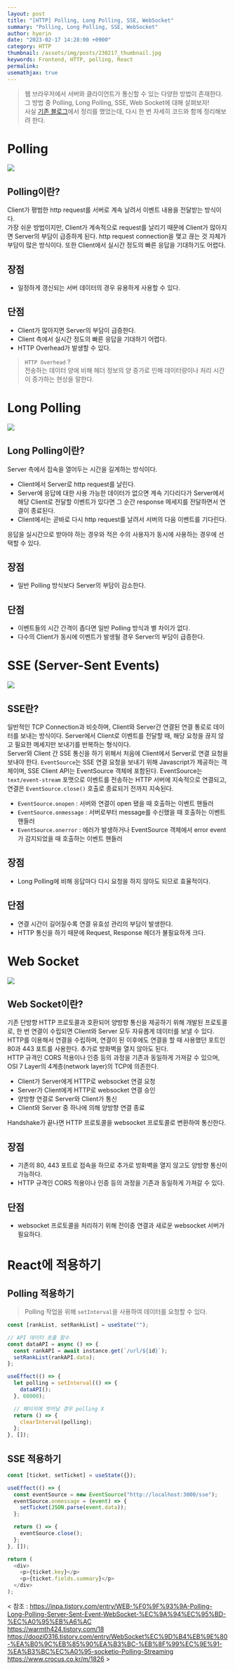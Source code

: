 ```yaml
---
layout: post
title: "[HTTP] Polling, Long Polling, SSE, WebSocket"
summary: "Polling, Long Polling, SSE, WebSocket"
author: hyerin
date: "2023-02-17 14:28:00 +0900"
category: HTTP
thumbnail: /assets/img/posts/230217_thumbnail.jpg
keywords: Frontend, HTTP, polling, React
permalink:
usemathjax: true
---
```


> 웹 브라우저에서 서버와 클라이언트가 통신할 수 있는 다양한 방법이 존재한다. 그 방법 중 Polling, Long Polling, SSE, Web Socket에 대해 살펴보자! <br />
> 사실 [기존 블로그]("https://velog.io/@hyerin0930/%EB%8D%B0%EC%9D%B4%ED%84%B0-%ED%86%B5%EC%8B%A0-%EB%B0%A9%EC%8B%9D")에서 정리를 했었는데, 다시 한 번 자세히 코드와 함께 정리해보려 한다.

# Polling

<img src="https://img1.daumcdn.net/thumb/R1280x0/?scode=mtistory2&fname=https%3A%2F%2Fblog.kakaocdn.net%2Fdn%2FdD5Sry%2FbtrG6Xhv3kQ%2FunJPhTb24eySmpab9OviCk%2Fimg.png" />

## Polling이란?

Client가 평범한 http request를 서버로 계속 날려서 이벤트 내용을 전달받는 방식이다.<br />
가장 쉬운 방법이지만, Client가 계속적으로 request를 날리기 때문에 Client가 많아지면 Server의 부담이 급증하게 된다. http request connection을 맺고 끊는 것 자체가 부담이 많은 방식이다. 또한 Client에서 실시간 정도의 빠른 응답을 기대하기도 어렵다.

## 장점

- 일정하게 갱신되는 서버 데이터의 경우 유용하게 사용할 수 있다.

## 단점

- Client가 많아지면 Server의 부담이 급증한다.
- Client 측에서 실시간 정도의 빠른 응답을 기대하기 어렵다.
- HTTP Overhead가 발생할 수 있다.

> `HTTP Overhead` ? <br />
> 전송하는 데이터 양에 비해 헤더 정보의 양 증가로 인해 데이터량이나 처리 시간이 증가하는 현상을 말한다.

# Long Polling

<img src="https://img1.daumcdn.net/thumb/R1280x0/?scode=mtistory2&fname=https%3A%2F%2Fblog.kakaocdn.net%2Fdn%2FzxnyF%2FbtrG8r3vJmV%2FB10zbZkayqRkNZnnlF50I1%2Fimg.png" />

## Long Polling이란?

Server 측에서 접속을 열어두는 시간을 길게하는 방식이다.

- Client에서 Server로 http request를 날린다.
- Server에 응답에 대한 사용 가능한 데이터가 없으면 계속 기다리다가 Server에서 해당 Client로 전달할 이벤트가 있다면 그 순간 response 메세지를 전달하면서 연결이 종료된다.
- Client에서는 곧바로 다시 http request를 날려서 서버의 다음 이벤트를 기다린다.

응답을 실시간으로 받아야 하는 경우와 적은 수의 사용자가 동시에 사용하는 경우에 선택할 수 있다.

## 장점

- 일반 Polling 방식보다 Server의 부담이 감소한다.

## 단점

- 이벤트들의 시간 간격이 좁다면 일반 Polling 방식과 별 차이가 없다.
- 다수의 Client가 동시에 이벤트가 발생될 경우 Server의 부담이 급증한다.

# SSE (Server-Sent Events)

<img src="https://img1.daumcdn.net/thumb/R1280x0/?scode=mtistory2&fname=https%3A%2F%2Fblog.kakaocdn.net%2Fdn%2FpmsKD%2FbtrG9laqiAH%2F750kNT2TaEknEcTjqBwTBk%2Fimg.png" />

## SSE란?

일반적인 TCP Connection과 비슷하며, Client와 Server간 연결된 연결 통로로 데이터를 보내는 방식이다. Server에서 Client로 이벤트를 전달할 때, 해당 요청을 끊지 않고 필요한 메세지만 보내기를 반복하는 형식이다.<br />
Server와 Client 간 SSE 통신을 하기 위해서 처음에 Client에서 Server로 연결 요청을 보내야 한다. `EventSource`는 SSE 연결 요청을 보내기 위해 Javascript가 제공하는 객체이며, SSE Client API는 EventSource 객체에 포함된다. EventSource는 `text/event-stream` 포맷으로 이벤트를 전송하는 HTTP 서버에 지속적으로 연결되고, 연결은 `EventSource.close()` 호출로 종료되기 전까지 지속된다.

- `EventSource.onopen` : 서버와 연결이 open 됐을 때 호출하는 이벤트 핸들러
- `EventSource.onmessage` : 서버로부터 message를 수신했을 때 호출하는 이벤트 핸들러
- `EventSource.onerror` : 에러가 발생하거나 EventSource 객체에서 error event가 감지되었을 때 호출하는 이벤트 핸들러

## 장점

- Long Polling에 비해 응답마다 다시 요청을 하지 않아도 되므로 효율적이다.

## 단점

- 연결 시간이 길어질수록 연결 유효성 관리의 부담이 발생한다.
- HTTP 통신을 하기 때문에 Request, Response 헤더가 불필요하게 크다.

# Web Socket

<img src="https://img1.daumcdn.net/thumb/R1280x0/?scode=mtistory2&fname=https%3A%2F%2Fblog.kakaocdn.net%2Fdn%2FdDiLTo%2FbtrG4Iebgdo%2F8KL22qu1Iu4rQ1YJlziWY1%2Fimg.png" />

## Web Socket이란?

기존 단방향 HTTP 프로토콜과 호환되어 양방향 통신을 제공하기 위해 개발된 프로토콜로, 한 번 연결이 수립되면 Client와 Server 모두 자유롭게 데이터를 보낼 수 있다.<br />
HTTP를 이용해서 연결을 수립하며, 연결이 된 이후에도 연결을 할 때 사용했던 포트인 80과 443 포트를 사용한다. 추가로 방화벽을 열지 않아도 된다. <br />
HTTP 규격인 CORS 적용이나 인증 등의 과정을 기존과 동일하게 가져갈 수 있으며, OSI 7 Layer의 4계층(network layer)의 TCP에 의존한다. <br />

- Client가 Server에게 HTTP로 websocket 연결 요청
- Server가 Client에게 HTTP로 websocket 연결 승인
- 양방향 연결로 Server와 Client가 통신
- Client와 Server 중 하나에 의해 양방향 연결 종료

Handshake가 끝나면 HTTP 프로토콜을 websocket 프로토콜로 변환하여 통신한다.

## 장점

- 기존의 80, 443 포트로 접속을 하므로 추가로 방화벽을 열지 않고도 양방향 통신이 가능하다.
- HTTP 규격인 CORS 적용이나 인증 등의 과정을 기존과 동일하게 가져갈 수 있다.

## 단점

- websocket 프로토콜을 처리하기 위해 전이중 연결과 새로운 websocket 서버가 필요하다.

# React에 적용하기

## Polling 적용하기

> Polling 작업을 위해 `setInterval`을 사용하여 데이터를 요청할 수 있다.

```javascript
const [rankList, setRankList] = useState("");

// API 데이터 호출 함수
const dataAPI = async () => {
  const rankAPI = await instance.get(`/url/${id}`);
  setRankList(rankAPI.data);
};

useEffect(() => {
  let polling = setInterval(() => {
    dataAPI();
  }, 60000);

  // 페이지에 벗어날 경우 polling X
  return () => {
    clearInterval(polling);
  };
}, []);
```

## SSE 적용하기

```javascript
const [ticket, setTicket] = useState({});

useEffect(() => {
  const eventSource = new EventSource("http://localhost:3000/sse");
  eventSource.onmessage = (event) => {
    setTicket(JSON.parse(event.data));
  };

  return () => {
    eventSource.close();
  };
}, []);

return (
  <div>
    <p>{ticket.key}</p>
    <p>{ticket.fields.summary}</p>
  </div>
);
```

< 참조 : https://inpa.tistory.com/entry/WEB-%F0%9F%93%9A-Polling-Long-Polling-Server-Sent-Event-WebSocket-%EC%9A%94%EC%95%BD-%EC%A0%95%EB%A6%AC <br />
https://warmth424.tistory.com/18 <br />
https://doozi0316.tistory.com/entry/WebSocket%EC%9D%B4%EB%9E%80-%EA%B0%9C%EB%85%90%EA%B3%BC-%EB%8F%99%EC%9E%91-%EA%B3%BC%EC%A0%95-socketio-Polling-Streaming <br />
https://www.crocus.co.kr/m/1826 >
